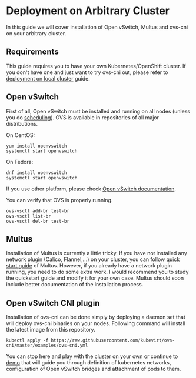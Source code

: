 # Deployment on Arbitrary Cluster

In this guide we will cover installation of Open vSwitch, Multus and ovs-cni on
your arbitrary cluster.

## Requirements

This guide requires you to have your own Kubernetes/OpenShift cluster. If you
don't have one and just want to try ovs-cni out, please refer to [deployment on
local cluster](deployment-on-local-cluster.md) guide.

## Open vSwitch

First of all, Open vSwitch must be installed and running on all nodes (unless
you do [scheduling](scheduling.md)). OVS is available in repositories of all
major distributions.

On CentOS:

```shell
yum install openvswitch
systemctl start openvswitch
```

On Fedora:

```shell
dnf install openvswitch
systemctl start openvswitch
```

If you use other platform, please check [Open vSwitch documentation](https://github.com/openvswitch/ovs).

You can verify that OVS is properly running.

```shell
ovs-vsctl add-br test-br
ovs-vsctl list-br
ovs-vsctl del-br test-br
```

## Multus

Installation of Multus is currently a little tricky. If you have not installed
any network plugin (Calico, Flannel,...) on your cluster, you can follow [quick
start guide](https://github.com/intel/multus-cni#quickstart-guide) of Multus.
However, if you already have a network plugin running, you need to do some
extra work. I would recommend you to study the quickstart guide and modify it
for your own case. Multus should soon include better documentation of the
installation process.

## Open vSwitch CNI plugin

Installation of ovs-cni can be done simply by deploying a daemon set that will
deploy ovs-cni binaries on your nodes. Following command will install the
latest image from this repository.

```shell
kubectl apply -f https://raw.githubusercontent.com/kubevirt/ovs-cni/master/examples/ovs-cni.yml
```

You can stop here and play with the cluster on your own or continue to
[demo](demo.md) that will guide you through definition of kubernetes networks,
configuration of Open vSwitch bridges and attachment of pods to them.
